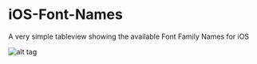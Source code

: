 # iOS-Font-Names
A very simple tableview showing the available Font Family Names for iOS

![alt tag](https://raw.github.com/schystz/iOS-Font-Names/sample.png)